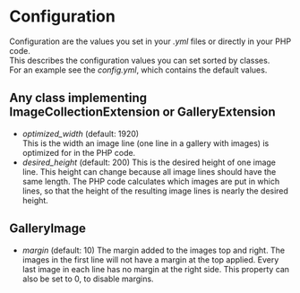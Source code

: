 # Configuration
Configuration are the values you set in your _.yml_ files or directly in your PHP code.  
This describes the configuration values you can set sorted by classes.  
For an example see the _config.yml_, which contains the default values.

## Any class implementing ImageCollectionExtension or GalleryExtension ##
 - _optimized_width_ (default: 1920)  
 This is the width an image line (one line in a gallery with images) is optimized for in the PHP code.
 - _desired_height_ (default: 200)
 This is the desired height of one image line. This height can change because all image lines should have the same length. The PHP code calculates which images are put in which lines, so that the height of the resulting image lines is nearly the desired height.

## GalleryImage ##
 - _margin_ (default: 10) The margin added to the images top and right. The images in the first line will not have a margin at the top applied. Every last image in each line has no margin at the right side. This property can also be set to 0, to disable margins.